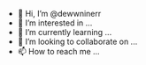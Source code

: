 - 👋 Hi, I’m @dewwninerr
- 👀 I’m interested in ...
- 🌱 I’m currently learning ...
- 💞️ I’m looking to collaborate on ...
- 📫 How to reach me ...

<!---
dewwninerr/dewwninerr is a ✨ special ✨ repository because its `README.md` (this file) appears on your GitHub profile.
You can click the Preview link to take a look at your changes.
--->
